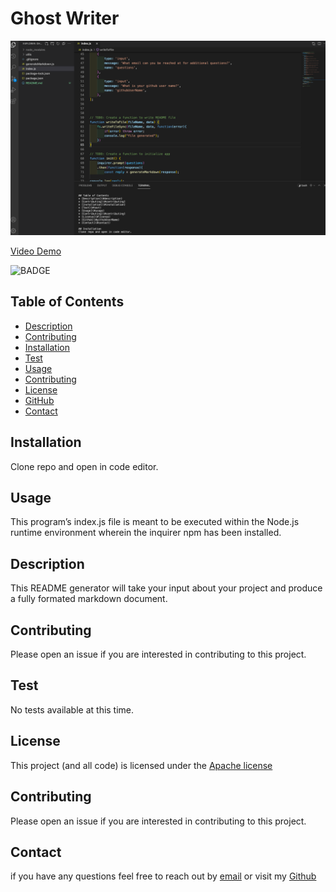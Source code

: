 # Ghost Writer

![Ghost Writer](./GhostWriter.png)

[Video Demo](https://youtu.be/gLppZr5VgYQ)

![BADGE](https://img.shields.io/badge/license-MIT-blue.svg)

## Table of Contents

- [Description](#description)
- [Contributing](#contributing)
- [Installation](#installation)
- [Test](#test)
- [Usage](#usage)
- [Contributing](#contributing)
- [License](#license)
- [GitHub](#githubUserName)
- [Contact](#contact)

## Installation

Clone repo and open in code editor.

## Usage

This program’s index.js file is meant to be executed within the Node.js runtime environment wherein the inquirer npm has been installed.

## Description

This README generator will take your input about your project and produce a fully formated markdown document.

## Contributing

Please open an issue if you are interested in contributing to this project.

## Test

No tests available at this time.

## License

This project (and all code) is licensed under the [Apache license](https://opensource.org/licenses/Apache-2.0)

## Contributing

Please open an issue if you are interested in contributing to this project.

## Contact

if you have any questions feel free to reach out by [email](mailto:sissyhanks@yahoo.com) or visit my [Github](https://github.com/sissyhanks)
